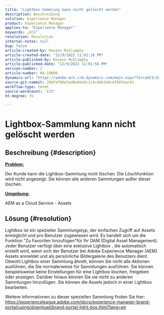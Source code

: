```yaml
---
title: "Lightbox-Sammlung kann nicht gelöscht werden"
description: Beschreibung
solution: Experience Manager
product: Experience Manager
applies-to: "Experience Manager"
keywords: „KCS“
resolution: Resolution
internal-notes: null
bug: false
article-created-by: Roxann McGlumphy
article-created-date: "12/9/2022 11:01:16 PM"
article-published-by: Roxann McGlumphy
article-published-date: "12/9/2022 11:01:56 PM"
version-number: 2
article-number: KA-19080
dynamics-url: "https://adobe-ent.crm.dynamics.com/main.aspx?forceUCI=1&pagetype=entityrecord&etn=knowledgearticle&id=729d8f5f-1578-ed11-81aa-6045bd006e5a"
source-git-commit: 20dfef96e5ad6e0eddc1c4c86b3e0cdf60feac91
workflow-type: tm+mt
source-wordcount: '172'
ht-degree: 3%

---
```


# Lightbox-Sammlung kann nicht gelöscht werden

## Beschreibung {#description}


<u><b>Problem:</b></u>

Der Kunde kann die Lightbox-Sammlung nicht löschen. Die Löschfunktion wird nicht angezeigt. Sie können alle anderen Sammlungen außer dieser löschen.

<u><b>Umgebung:</b></u>

AEM as a Cloud Service - Assets


## Lösung {#resolution}


Lightbox ist ein spezieller Sammlungstyp, der einfachen Zugriff auf Assets ermöglicht und pro Benutzer zugewiesen wird. Es handelt sich um die Funktion &quot;Zu Favoriten hinzufügen&quot;für Ihr DAM (Digital Asset Management). Jeder Benutzer verfügt über eine exklusive Lightbox , die automatisch erstellt wird, wenn sich der Benutzer bei Adobe Experience Manager (AEM) Assets anmeldet und als persönliche Bildergalerie des Benutzers dient.
Obwohl Lightbox einer Sammlung ähnelt, können Sie nicht alle Aktionen ausführen, die Sie normalerweise für Sammlungen ausführen. Sie können beispielsweise keine Einstellungen für eine Lightbox löschen, freigeben oder anzeigen. Darüber hinaus können Sie sie nicht zu anderen Sammlungen hinzufügen. Sie können die Assets jedoch in einer Lightbox bearbeiten.

Weitere Informationen zu dieser speziellen Sammlung finden Sie hier: https://experienceleague.adobe.com/docs/experience-manager-brand-portal/using/download/brand-portal-light-box.html?lang=en
